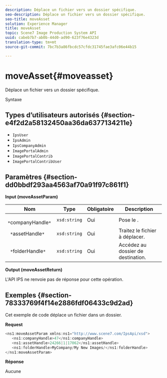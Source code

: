 ```yaml
---
description: Déplace un fichier vers un dossier spécifique.
seo-description: Déplace un fichier vers un dossier spécifique.
seo-title: moveAsset
solution: Experience Manager
title: moveAsset
topic: Scene7 Image Production System API
uuid: cabeb7b7-ab0b-44d0-ad90-623f76e4323d
translation-type: tm+mt
source-git-commit: 7bc7b3a86fbcdc57cfdc31745fae3afc06e44b15

---
```



# moveAsset{#moveasset}

Déplace un fichier vers un dossier spécifique.

Syntaxe

## Types d’utilisateurs autorisés {#section-e4f2d2a58132450aa36da6377134211e}

* `IpsUser`
* `IpsAdmin`
* `IpsCompanyAdmin`
* `ImagePortalAdmin`
* `ImagePortalContrib`
* `ImagePortalContribUser`

## Paramètres {#section-dd0bbdf293aa4563af70a91f97c861f1}

**Input (moveAssetParam)**

| Nom | Type | Obligatoire | Description |
|---|---|---|---|
| ` *`companyHandle`*` | `xsd:string` | Oui | Pose le . |
| ` *`assetHandle`*` | `xsd:string` | Oui | Traitez le fichier à déplacer. |
| ` *`folderHandle`*` | `xsd:string` | Oui | Accédez au dossier de destination. |

**Output (moveAssetReturn)**

L&#39;API IPS ne renvoie pas de réponse pour cette opération.

## Exemples {#section-78333769f4f14e2886fdf06433c9d2ad}

Cet exemple de code déplace un fichier dans un dossier.

**Request**

```java
<ns1:moveAssetParam xmlns:ns1="http://www.scene7.com/IpsApi/xsd">
   <ns1:companyHandle>47</ns1:companyHandle>
   <ns1:assetHandle>24266|1|17062</ns1:assetHandle>
   <ns1:folderHandle>MyCompany/My New Images/</ns1:folderHandle>
</ns1:moveAssetParam>
```

**Réponse**

Aucune
